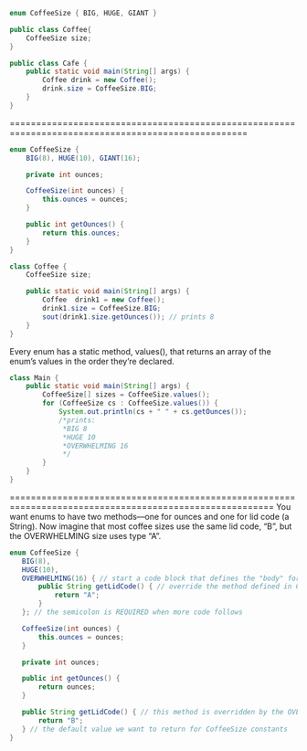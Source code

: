 ```java
enum CoffeeSize { BIG, HUGE, GIANT }
```
```java
public class Coffee{
    CoffeeSize size;
}
```
```java
public class Cafe {
    public static void main(String[] args) {
        Coffee drink = new Coffee();
        drink.size = CoffeeSize.BIG;
    }
}
```
===================================================================================================
```java
enum CoffeeSize {
    BIG(8), HUGE(10), GIANT(16);

    private int ounces;

    CoffeeSize(int ounces) {
        this.ounces = ounces;
    }

    public int getOunces() {
        return this.ounces;
    }
}
```

```java
class Coffee {
    CoffeeSize size;

    public static void main(String[] args) {
        Coffee  drink1 = new Coffee();
        drink1.size = CoffeeSize.BIG;
        sout(drink1.size.getOunces()); // prints 8
    }
}
```

Every enum has a static method, values(), that returns an array of the enum’s values in the order they’re declared.
```java
class Main {
    public static void main(String[] args) {
        CoffeeSize[] sizes = CoffeeSize.values();
        for (CoffeeSize cs : CoffeeSize.values()) {
            System.out.println(cs + " " + cs.getOunces());
            /*prints:
             *BIG 8
             *HUGE 10
             *OVERWHELMING 16
             */
        }
    }
}
```
========================================================================================================
You want enums to have two methods—one for ounces and one for lid code (a String). Now imagine that most coffee sizes use the same lid code, “B”, but the OVERWHELMING size uses type “A”.
 ```java
 enum CoffeeSize {
    BIG(8),
    HUGE(10),
    OVERWHELMING(16) { // start a code block that defines the "body" for this constant
        public String getLidCode() { // override the method defined in CoffeeSize
            return "A";
        }
    }; // the semicolon is REQUIRED when more code follows

    CoffeeSize(int ounces) {
        this.ounces = ounces;
    }

    private int ounces;

    public int getOunces() {
        return ounces;
    }

    public String getLidCode() { // this method is overridden by the OVERWHELMING constant
        return "B";
    } // the default value we want to return for CoffeeSize constants
}
 ```
